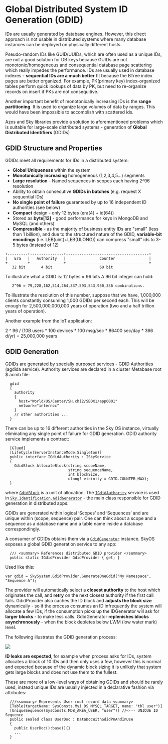 # Global Distributed System ID Generation (GDID)

IDs are usually generated by database engines. However, this direct approach is not usable in
distributed systems where many database instances can be deployed on physically different hosts.

Pseudo-random IDs like GUID/UUIDs, which are often used as a unique IDs, are not a good solution
for DB keys because GUIDs are not monotonic/homogeneous and consequential database page scattering
which really impedes the performance. IDs are usually used in database indexes - 
**sequential IDs are a much better** fit because the BTree index pages are better organized. 
For example, PK(primary key) index-organized tables perform  quick lookups of data by PK, but need
 to re-organize records on insert if PKs are not consequitive.

Another important benefit of monotonically increasing IDs is the **range partitioning**. It is used 
to organize large volumes of data by ranges. This would have been impossible to accomplish with scattered ids.

Azos and Sky libraries provide a solution to aforementioned problems which is suitable for large-scale
distributed systems - generation of **Global Distributed Identifiers** (GDIDs)

## GDID Structure and Properties 

GDIDs meet all requirements for IDs in a distributed system: 

* **Global Uniqueness** within the system
* **Monotonically increasing** homogeneous (1,2,3,4,5…) segments
* **Large resolution** - Named sequences in scopes each having 2^96 resolution
* Ability to obtain consecutive **GDIDs in batches** (e.g. request X sequential IDs)
* **No single point of failure** guaranteed by up to 16 independent ID authorities (see below)
* **Compact** design - only 12 bytes (era(4) + id(64))
* Stored as **byte[12]** - good performance for keys in MongoDB and MySQL (and others)
* **Compressible** - as the majority of business entity IDs are "small" (less than 1 billion), and due to the structured nature of the GDID, **variable-bit encodings** (i.e. LEB(uint)+LEB(ULONG)) can compress "small" ids to 3-5 bytes (instead of 12) 

```CSharp
+---------+---------------+-------------------------------------+
|   Era   |   Authority   |               Counter               |
+---------+---------------+-------------------------------------+
   32 bit       4 bit                     60 bit
```

To illustrate what a GDID is: 12 bytes = 96 bits
A 96 bit integer can hold:

       2^96 = 79,228,162,514,264,337,593,543,950,336 combinations.

To illustrate the resolution of this number, suppose that we have, 1,000,000 clients constantly consuming 1,000 GDIDs per second each. This will be enough for 2,500,000,000,000 years of operation (two and a half trillion years of operation).

Another example from the IoT application:

2 ^ 96 / (10B users * 100 devices * 100 msg/sec * 86400 sec/day * 366 d/yr) = 25,000,000 years 

## GDID Generation
GDIDs are generated by specially purposed services - GDID Authorities (agdida service). Authority services are declared in a cluster Metabase root $.acmb file: 

```CSharp
  gdid
  {
    authority
    {
      host="World/US/Center/SH.chi2/SBOX1/app0001"
      network="internoc"
    }
    // other authorities ...
  }
```

There can be up to 16 different authorities in the Sky OS instance, virtually eliminating any single point of failure for GDID generation. GDID authority service implements a contract: 

```CSharp
  [Glued]
  [LifeCycle(ServerInstanceMode.Singleton)]
  public interface IGdidAuthority : ISkyService
  {
    GdidBlock AllocateBlock(string scopeName, 
                            string sequenceName, 
                            int blockSize,
                            ulong? vicinity = GDID.COUNTER_MAX);
  }
```

where [`GdidBlock`](../Contracts/IGdidAuthority.cs#L33) is a unit of allocation. 
The [`IGdidAuthority`](../Contracts/IGdidAuthority.cs) service is used 
in [`Sky.Identification.GdidGenerator`](GdidGenerator.cs) - the main class responsible for GDID generation in distributed apps.

GDIDs are generated within logical ‘Scopes’ and ‘Sequences’ and are unique within (scope, sequence) pair. One can think about a scope and a sequence as a database name and a table name inside a database correspondingly.

A consumer of GDIDs obtains them via a [`GdidGenerator`](GdidGenerator.cs) instance. SkyOS exposes a global GDID generation service to any app: 

```CSharp
  /// <summary> References distributed GDID provider </summary>
  public static IGdidProvider GdidProvider { get; }
```

Used like this: 
```CSharp
var gdid = SkySystem.GdidProvider.GenerateOneGdid("My Namespace", "Sequence A");
```

The provider will automatically select a **closest authority** to the host which originates the call, and **retry** on the next
closest authority if the first call fails. GdidProvider also caches the ID block and **adjusts the block size** dynamically - 
so if the process consumes an ID infrequently the system will allocate a few IDs, if the consumption picks up the IDGenerator 
will ask for **larger blocks** - to make less calls. GdidGenerator **replenishes blocks asynchronously** - when the block depletes
below LWM (low water mark) level. 

The following illustrates the GDID generation process: 

<img src="/doc/img/agdida.svg">

**ID leaks are expected**, for example when process asks for IDs, system allocates a block of 10 IDs and then only uses a few,
however this is normal and expected because of the dynamic block sizing it is unlikely that system gets large blocks and does not
use them to the fullest.

These are more of a low-level ways of obtaining GDIDs and should be rarely used, instead unique IDs are usually injected in a declarative
fashion via attributes: 

```CSharp
  ///<summary> Represents User root record data <summary>
  [Table(targetName: SysConsts.Myi_DS_MYSQL_TARGET, name: "tbl_user")]
  [UniqueSequence(SysConsts.MDB_AREA_USER, "user")] //<--- UNIQUE ID Sequence
  public sealed class UserDoc : DataDocWithGdidPKAndInUse
  {
    public UserDoc():base(){}
    ...
  }
```


